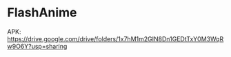 # FlashAnime

APK: https://drive.google.com/drive/folders/1x7hM1m2GIN8Dn1GEDtTxY0M3WqRw9O6Y?usp=sharing

